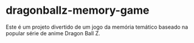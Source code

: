 # dragonballz-memory-game
 Este é um projeto divertido de um jogo da memória temático baseado na popular série de anime Dragon Ball Z.
